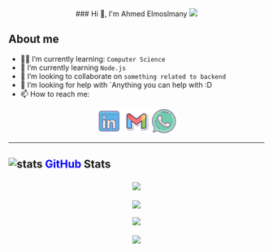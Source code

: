 
<div align=center>
	### Hi 👋, I'm Ahmed Elmoslmany
	<img src="https://komarev.com/ghpvc/?username=AhmedGamal2212&color=blue">
  </div>
  
## About me

- :student: I’m currently learning: `Computer Science`
- 🌱 I’m currently learning `Node.js`
- 👯 I’m looking to collaborate on `something related to backend`
- 🤔 I’m looking for help with `Anything you can help with :D
- 📫 How to reach me: <!-- -->
<p align="center">
		<a href="https://www.linkedin.com/in/ahmed-elmoslmany-014935222/"><img src="icons/linkedin.svg" alt="LinkedIn" width="50px" title="linkedin"/></a>
	<a href="mailto:ahmedelmoslmany74@gmail.com"><img img src="icons/gmail.svg" alt="Gmail" title="gmail" width="50px"/></a>
	<a href="https://wa.me/021278416263"><img src="icons/whatsapp.svg" alt="Whatsapp" title="whatsapp" width="50px"/></a>
</p>
<hr>

<!-- github stats and trophies -->
## <p><img src="https://media.giphy.com/media/IcnxGGAj0ubyB2r5M6/giphy.gif" alt="stats" width="50px"> <span style="color:blue">GitHub</span> Stats</p>

<p align="center">
    <a href="https://github.com/Ahmed-Elmoslmany">
    <img align="center" src="https://github-readme-stats.vercel.app/api/top-langs/?username=Ahmed-Elmoslmany&langs_count=5&layout=compact&theme=tokyonight">
    </a>
    <br><br>
    <a href="https://github.com/Ahmed-Elmoslmany">
    <img align="center" src="https://github-readme-stats.vercel.app/api?username=Ahmed-Elmoslmany&show_icons=true&theme=tokyonight" />
    </a>
    <br><br>
    <a href="https://github.com/Ahmed-Elmoslmany"><img src="https://github-readme-streak-stats.herokuapp.com?user=Ahmed-Elmoslmany&theme=tokyonight&date_format=M%20j%5B%2C%20Y%5D"></a>
    <br><br>
    <a>
    <img src="https://github-profile-trophy.vercel.app/?username=Ahmed-Elmoslmany&theme=radical&no-frame=false&row=1&&margin-w=30&no-bg=true">
    </a>
</p>
